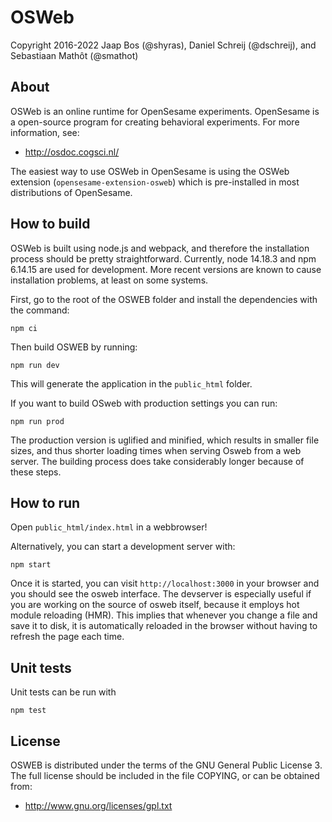 # OSWeb

Copyright 2016-2022 Jaap Bos (@shyras), Daniel Schreij (@dschreij), and Sebastiaan Mathôt (@smathot)


## About

OSWeb is an online runtime for OpenSesame experiments. OpenSesame is a open-source program for creating behavioral experiments. For more information, see:

- <http://osdoc.cogsci.nl/>

The easiest way to use OSWeb in OpenSesame is using the OSWeb extension (`opensesame-extension-osweb`) which is pre-installed in most distributions of OpenSesame.


## How to build

OSWeb is built using node.js and webpack, and therefore the installation process should be pretty straightforward. Currently, node 14.18.3 and npm 6.14.15 are used for development. More recent versions are known to cause installation problems, at least on some systems.

First, go to the root of the OSWEB folder and install the dependencies with the command:

    npm ci

Then build OSWEB by running:

    npm run dev

This will generate the application in the `public_html` folder.

If you want to build OSweb with production settings you can run:

    npm run prod

The production version is uglified and minified, which results in smaller file sizes, and thus shorter loading times when serving Osweb from a web server. The building process does take considerably longer because of these steps.


## How to run

Open `public_html/index.html` in a webbrowser!

Alternatively, you can start a development server with:

    npm start

Once it is started, you can visit `http://localhost:3000` in your browser and you should see the osweb interface. The devserver is especially useful if you are working on the source of osweb itself, because it employs hot module reloading (HMR). This implies that whenever you change a file and save it to disk, it is automatically reloaded in the browser without having to refresh the page each time.


## Unit tests

Unit tests can be run with

    npm test


## License

OSWEB is distributed under the terms of the GNU General Public License 3. The full license should be included in the file COPYING, or can be obtained from:

- <http://www.gnu.org/licenses/gpl.txt>
